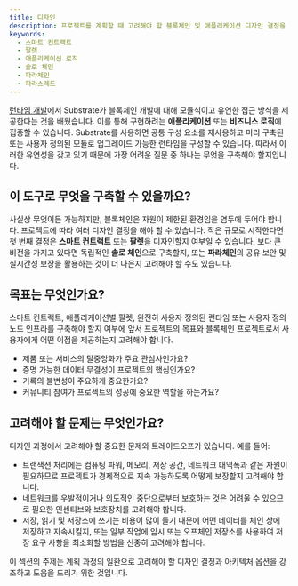 ```yaml
---
title: 디자인
description: 프로젝트를 계획할 때 고려해야 할 블록체인 및 애플리케이션 디자인 결정을 제안합니다.
keywords:
  - 스마트 컨트랙트
  - 팔렛
  - 애플리케이션 로직
  - 솔로 체인
  - 파라체인
  - 파라스레드
---
```


[런타임 개발](/learn/runtime-development)에서 Substrate가 블록체인 개발에 대해 모듈식이고 유연한 접근 방식을 제공한다는 것을 배웠습니다. 이를 통해 구현하려는 **애플리케이션** 또는 **비즈니스 로직**에 집중할 수 있습니다.
Substrate를 사용하면 공통 구성 요소를 재사용하고 미리 구축된 또는 사용자 정의된 모듈로 업그레이드 가능한 런타임을 구성할 수 있습니다.
따라서 이러한 유연성을 갖고 있기 때문에 가장 어려운 질문 중 하나는 무엇을 구축해야 할지입니다.

## 이 도구로 무엇을 구축할 수 있을까요?

사실상 무엇이든 가능하지만, 블록체인은 자원이 제한된 환경임을 염두에 두어야 합니다.
프로젝트에 따라 여러 디자인 결정을 해야 할 수 있습니다.
작은 규모로 시작한다면 첫 번째 결정은 **스마트 컨트랙트** 또는 **팔렛**을 디자인할지 여부일 수 있습니다.
보다 큰 비전을 가지고 있다면 독립적인 **솔로 체인**으로 구축할지, 또는 **파라체인**의 공유 보안 및 실시간성 보장을 활용하는 것이 더 나은지 고려해야 할 수도 있습니다.

## 목표는 무엇인가요?

스마트 컨트랙트, 애플리케이션별 팔렛, 완전히 사용자 정의된 런타임 또는 사용자 정의 노드 인프라를 구축해야 할지 여부에 앞서 프로젝트의 목표와 블록체인 프로젝트로서 사용자에게 어떤 이점을 제공하는지 고려해야 합니다.

- 제품 또는 서비스의 탈중앙화가 주요 관심사인가요?
- 증명 가능한 데이터 무결성이 프로젝트의 핵심인가요?
- 기록의 불변성이 주요하게 중요한가요?
- 커뮤니티 참여가 프로젝트의 성공에 중요한 역할을 하는가요?

## 고려해야 할 문제는 무엇인가요?

디자인 과정에서 고려해야 할 중요한 문제와 트레이드오프가 있습니다.
예를 들어:

- 트랜잭션 처리에는 컴퓨팅 파워, 메모리, 저장 공간, 네트워크 대역폭과 같은 자원이 필요하므로 프로젝트가 경제적으로 지속 가능하도록 어떻게 보장할지 고려해야 합니다.
- 네트워크를 우발적이거나 의도적인 중단으로부터 보호하는 것은 어려울 수 있으므로 필요한 인센티브와 보호장치를 고려해야 합니다.
- 저장, 읽기 및 저장소에 쓰기는 비용이 많이 들기 때문에 어떤 데이터를 체인 상에 저장하고 지속시킬지, 또는 일부 작업에 임시 또는 오프체인 저장소를 사용하여 저장 요구 사항을 최소화할 방법을 신중히 고려해야 합니다.

이 섹션의 주제는 계획 과정의 일환으로 고려해야 할 디자인 결정과 아키텍처 옵션을 강조하고 도움을 드리기 위한 것입니다.